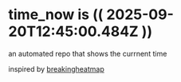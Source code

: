 # time_now is (( 2025-09-20T12:45:00.484Z ))

an automated repo that shows the currnent time

inspired by [breakingheatmap](https://github.com/breakingheatmap/breakingheatmap)